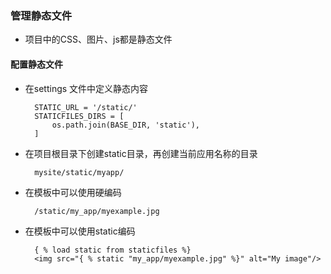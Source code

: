 ### 管理静态文件  

* 项目中的CSS、图片、js都是静态文件

#### 配置静态文件      

* 在settings 文件中定义静态内容  

        STATIC_URL = '/static/'
        STATICFILES_DIRS = [
            os.path.join(BASE_DIR, 'static'),
        ]  

* 在项目根目录下创建static目录，再创建当前应用名称的目录  

        mysite/static/myapp/  

* 在模板中可以使用硬编码  

        /static/my_app/myexample.jpg  

* 在模板中可以使用static编码  

        { % load static from staticfiles %}
        <img src="{ % static "my_app/myexample.jpg" %}" alt="My image"/>
